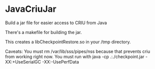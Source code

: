 # JavaCriuJar
Build a jar file for easier access to CRIU from Java

There's a makefile for building the jar.

This creates a libCheckpointRestore.so in your /tmp directory.

Caveats:
   You must rm /var/lib/sss/pipes/nss because that prevents criu from working right now.
   You must run with java -cp .:./checkpoint.jar -XX:+UseSerialGC -XX:-UsePerfData
